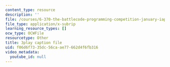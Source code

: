```yaml
---
content_type: resource
description: ''
file: /courses/6-370-the-battlecode-programming-competition-january-iap-2013/f06d6f7335dc56caae77662d4f6fb316_pISCwkvKMZ0.vtt
file_type: application/x-subrip
learning_resource_types: []
ocw_type: OCWFile
resourcetype: Other
title: 3play caption file
uid: f06d6f73-35dc-56ca-ae77-662d4f6fb316
video_metadata:
  youtube_id: null
---
```

